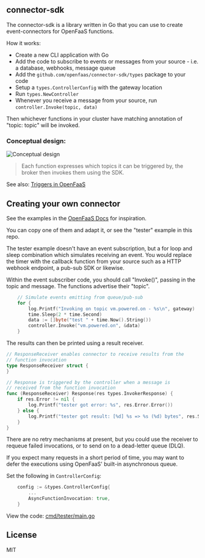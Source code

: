 ## connector-sdk

The connector-sdk is a library written in Go that you can use to create event-connectors for OpenFaaS functions.

How it works:

* Create a new CLI application with Go
* Add the code to subscribe to events or messages from your source - i.e. a database, webhooks, message queue
* Add the `github.com/openfaas/connector-sdk/types` package to your code
* Setup a `types.ControllerConfig` with the gateway location
* Run `types.NewController`
* Whenever you receive a message from your source, run `controller.Invoke(topic, data)`

Then whichever functions in your cluster have matching annotation of "topic: topic" will be invoked.

### Conceptual design:

![Conceptual design](https://pbs.twimg.com/media/DrlGTNtWkAEGbnQ.jpg)

> Each function expresses which topics it can be triggered by, the broker then invokes them using the SDK.

See also: [Triggers in OpenFaaS](https://docs.openfaas.com/reference/triggers/)

## Creating your own connector

See the examples in the [OpenFaaS Docs](https://docs.openfaas.com/reference/triggers/) for inspiration.

You can copy one of them and adapt it, or see the "tester" example in this repo.

The tester example doesn't have an event subscription, but a for loop and sleep combination which simulates receiving an event. You would replace the timer with the callback function from your source such as a HTTP webhook endpoint, a pub-sub SDK or likewise.

Within the event subscriber code, you should call "Invoke()", passing in the topic and message. The functions advertise their "topic".

```go
	// Simulate events emitting from queue/pub-sub
	for {
		log.Printf("Invoking on topic vm.powered.on - %s\n", gateway)
		time.Sleep(2 * time.Second)
		data := []byte("test " + time.Now().String())
		controller.Invoke("vm.powered.on", &data)
	}
```

The results can then be printed using a result receiver.

```go
// ResponseReceiver enables connector to receive results from the
// function invocation
type ResponseReceiver struct {
}

// Response is triggered by the controller when a message is
// received from the function invocation
func (ResponseReceiver) Response(res types.InvokerResponse) {
	if res.Error != nil {
		log.Printf("tester got error: %s", res.Error.Error())
	} else {
		log.Printf("tester got result: [%d] %s => %s (%d) bytes", res.Status, res.Topic, res.Function, len(*res.Body))
	}
}
```

There are no retry mechanisms at present, but you could use the receiver to requeue failed invocations, or to send on to a dead-letter queue (DLQ).

If you expect many requests in a short period of time, you may want to defer the executions using OpenFaaS' built-in asynchronous queue.

Set the following in `ControllerConfig`:

```go
	config := &types.ControllerConfig{
        ...
		AsyncFunctionInvocation: true,
	}
```

View the code: [cmd/tester/main.go](cmd/tester/main.go)

## License

MIT
